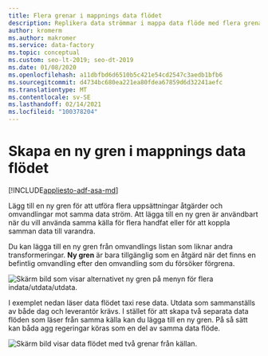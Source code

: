```yaml
---
title: Flera grenar i mappnings data flödet
description: Replikera data strömmar i mappa data flöde med flera grenar
author: kromerm
ms.author: makromer
ms.service: data-factory
ms.topic: conceptual
ms.custom: seo-lt-2019; seo-dt-2019
ms.date: 01/08/2020
ms.openlocfilehash: a11dbfbd6d6510b5c421e54cd2547c3aedb1bfb6
ms.sourcegitcommit: d4734bc680ea221ea80fdea67859d6d32241aefc
ms.translationtype: MT
ms.contentlocale: sv-SE
ms.lasthandoff: 02/14/2021
ms.locfileid: "100378204"
---
```

# <a name="creating-a-new-branch-in-mapping-data-flow"></a>Skapa en ny gren i mappnings data flödet

[!INCLUDE[appliesto-adf-asa-md](includes/appliesto-adf-asa-md.md)]

Lägg till en ny gren för att utföra flera uppsättningar åtgärder och omvandlingar mot samma data ström. Att lägga till en ny gren är användbart när du vill använda samma källa för flera handfat eller för att koppla samman data till varandra.

Du kan lägga till en ny gren från omvandlings listan som liknar andra transformeringar. **Ny gren** är bara tillgänglig som en åtgärd när det finns en befintlig omvandling efter den omvandling som du försöker förgrena.

![Skärm bild som visar alternativet ny gren på menyn för flera indata/utdata/utdata.](media/data-flow/new-branch2.png "Lägga till en ny gren")

I exemplet nedan läser data flödet taxi rese data. Utdata som sammanställs av både dag och leverantör krävs. I stället för att skapa två separata data flöden som läser från samma källa kan du lägga till en ny gren. På så sätt kan båda agg regeringar köras som en del av samma data flöde. 

![Skärm bild visar data flödet med två grenar från källan.](media/data-flow/new-branch.png "Lägga till en ny gren")
